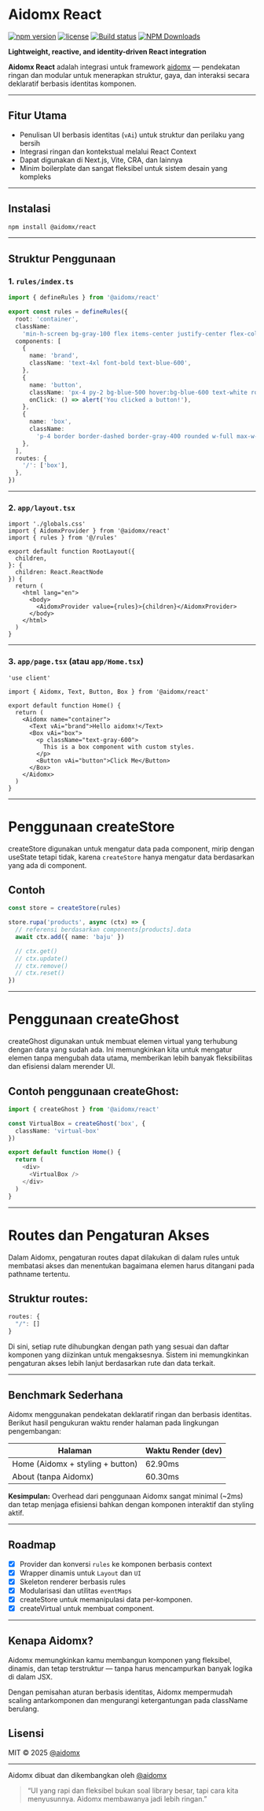 # Aidomx React

[![npm version](https://img.shields.io/npm/v/@aidomx/react?color=blue&label=npm)](https://www.npmjs.com/package/@aidomx/react)
[![license](https://img.shields.io/npm/l/@aidomx/react?cacheSeconds=60)](LICENSE)
[![Build status](https://github.com/aidomx/react/actions/workflows/ci.yml/badge.svg)](#)
[![NPM Downloads](https://img.shields.io/npm/dw/%40aidomx%2Freact)](#)

**Lightweight, reactive, and identity-driven React integration**

**Aidomx React** adalah integrasi untuk framework [aidomx](https://github.com/aidomx/aidomx) — pendekatan ringan dan modular untuk menerapkan struktur, gaya, dan interaksi secara deklaratif berbasis identitas komponen.

---

## Fitur Utama

- Penulisan UI berbasis identitas (`vAi`) untuk struktur dan perilaku yang bersih
- Integrasi ringan dan kontekstual melalui React Context
- Dapat digunakan di Next.js, Vite, CRA, dan lainnya
- Minim boilerplate dan sangat fleksibel untuk sistem desain yang kompleks

---

## Instalasi

```bash
npm install @aidomx/react
```

---

## Struktur Penggunaan

### 1. `rules/index.ts`

```ts
import { defineRules } from '@aidomx/react'

export const rules = defineRules({
  root: 'container',
  className:
    'min-h-screen bg-gray-100 flex items-center justify-center flex-col gap-4',
  components: [
    {
      name: 'brand',
      className: 'text-4xl font-bold text-blue-600',
    },
    {
      name: 'button',
      className: 'px-4 py-2 bg-blue-500 hover:bg-blue-600 text-white rounded',
      onClick: () => alert('You clicked a button!'),
    },
    {
      name: 'box',
      className:
        'p-4 border border-dashed border-gray-400 rounded w-full max-w-md',
    },
  ],
  routes: {
    '/': ['box'],
  },
})
```

---

### 2. `app/layout.tsx`

```tsx
import './globals.css'
import { AidomxProvider } from '@aidomx/react'
import { rules } from '@/rules'

export default function RootLayout({
  children,
}: {
  children: React.ReactNode
}) {
  return (
    <html lang="en">
      <body>
        <AidomxProvider value={rules}>{children}</AidomxProvider>
      </body>
    </html>
  )
}
```

---

### 3. `app/page.tsx` (atau `app/Home.tsx`)

```tsx
'use client'

import { Aidomx, Text, Button, Box } from '@aidomx/react'

export default function Home() {
  return (
    <Aidomx name="container">
      <Text vAi="brand">Hello aidomx!</Text>
      <Box vAi="box">
        <p className="text-gray-600">
          This is a box component with custom styles.
        </p>
        <Button vAi="button">Click Me</Button>
      </Box>
    </Aidomx>
  )
}
```

---

# Penggunaan createStore

createStore digunakan untuk mengatur data pada component, mirip dengan useState tetapi tidak, karena `createStore` hanya mengatur data berdasarkan yang ada di component.

## Contoh

```ts
const store = createStore(rules)

store.rupa('products', async (ctx) => {
  // referensi berdasarkan components[products].data
  await ctx.add({ name: 'baju' })

  // ctx.get()
  // ctx.update()
  // ctx.remove()
  // ctx.reset()
})
```

---

# Penggunaan createGhost

createGhost digunakan untuk membuat elemen virtual yang terhubung dengan data yang sudah ada. Ini memungkinkan kita untuk mengatur elemen tanpa mengubah data utama, memberikan lebih banyak fleksibilitas dan efisiensi dalam merender UI.

## Contoh penggunaan createGhost:

```ts
import { createGhost } from '@aidomx/react'

const VirtualBox = createGhost('box', {
  className: 'virtual-box'
})

export default function Home() {
  return (
    <div>
      <VirtualBox />
    </div>
  )
}
```

---

# Routes dan Pengaturan Akses

Dalam Aidomx, pengaturan routes dapat dilakukan di dalam rules untuk membatasi akses dan menentukan bagaimana elemen harus ditangani pada pathname tertentu.

## Struktur routes:

```ts
routes: {
  "/": []
}
```

Di sini, setiap rute dihubungkan dengan path yang sesuai dan daftar komponen yang diizinkan untuk mengaksesnya. Sistem ini memungkinkan pengaturan akses lebih lanjut berdasarkan rute dan data terkait.

---

## Benchmark Sederhana

Aidomx menggunakan pendekatan deklaratif ringan dan berbasis identitas. Berikut hasil pengukuran waktu render halaman pada lingkungan pengembangan:

| Halaman                          | Waktu Render (dev) |
| -------------------------------- | ------------------ |
| Home (Aidomx + styling + button) | 62.90ms            |
| About (tanpa Aidomx)             | 60.30ms            |

**Kesimpulan:** Overhead dari penggunaan Aidomx sangat minimal (~2ms) dan tetap menjaga efisiensi bahkan dengan komponen interaktif dan styling aktif.

---

## Roadmap

- [x] Provider dan konversi `rules` ke komponen berbasis context
- [x] Wrapper dinamis untuk `Layout` dan `UI`
- [x] Skeleton renderer berbasis rules
- [x] Modularisasi dan utilitas `eventMaps`
- [x] createStore untuk memanipulasi data per-komponen.
- [x] createVirtual untuk membuat component.

---

## Kenapa Aidomx?

Aidomx memungkinkan kamu membangun komponen yang fleksibel, dinamis, dan tetap terstruktur — tanpa harus mencampurkan banyak logika di dalam JSX.

Dengan pemisahan aturan berbasis identitas, Aidomx mempermudah scaling antarkomponen dan mengurangi ketergantungan pada className berulang.

## Lisensi

MIT © 2025 [@aidomx](https://github.com/aidomx/react/LICENSE)

---

Aidomx dibuat dan dikembangkan oleh [@aidomx](https://github.com/aidomx)

> “UI yang rapi dan fleksibel bukan soal library besar, tapi cara kita menyusunnya. Aidomx membawanya jadi lebih ringan.”
